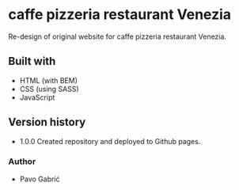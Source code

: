 # caffe pizzeria restaurant Venezia

Re-design of original website for caffe pizzeria restaurant Venezia.

## Built with

- HTML (with BEM)
- CSS (using SASS)
- JavaScript

## Version history

- 1.0.0 Created repository and deployed to Github pages.

### Author

- Pavo Gabrić
